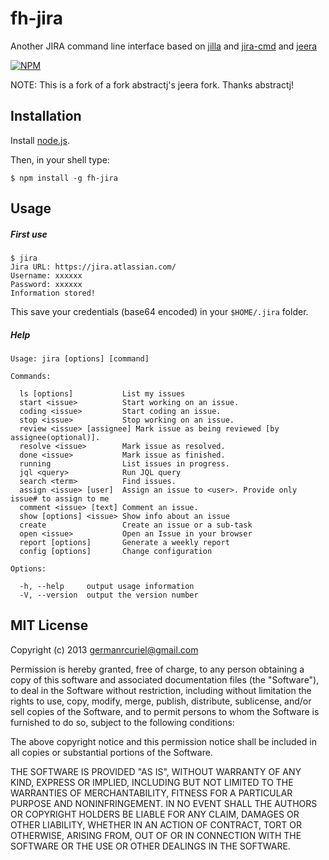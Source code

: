 # fh-jira

Another JIRA command line interface based on [jilla](https://github.com/godmodelabs/jilla) and [jira-cmd](https://github.com/germanrcuriel/jira-cmd) and [jeera](https://github.com/abstractj/jeera)

[![NPM](https://nodei.co/npm/fh-jira.png?downloads=true&stars=true)](https://nodei.co/npm/fh-jira/)

NOTE: This is a fork of a fork abstractj's jeera fork. Thanks abstractj!

## Installation

Install [node.js](http://nodejs.org/).

Then, in your shell type:

    $ npm install -g fh-jira

## Usage

##### First use

    $ jira
    Jira URL: https://jira.atlassian.com/
    Username: xxxxxx
    Password: xxxxxx
    Information stored!

This save your credentials (base64 encoded) in your `$HOME/.jira` folder.

##### Help

    Usage: jira [options] [command]

    Commands:

      ls [options]           List my issues
      start <issue>          Start working on an issue.
      coding <issue>         Start coding an issue.
      stop <issue>           Stop working on an issue.
      review <issue> [assignee] Mark issue as being reviewed [by assignee(optional)].
      resolve <issue>        Mark issue as resolved.
      done <issue>           Mark issue as finished.
      running                List issues in progress.
      jql <query>            Run JQL query
      search <term>          Find issues.
      assign <issue> [user]  Assign an issue to <user>. Provide only issue# to assign to me
      comment <issue> [text] Comment an issue.
      show [options] <issue> Show info about an issue
      create                 Create an issue or a sub-task
      open <issue>           Open an Issue in your browser
      report [options]       Generate a weekly report
      config [options]       Change configuration

    Options:

      -h, --help     output usage information
      -V, --version  output the version number

## MIT License

Copyright (c) 2013 <germanrcuriel@gmail.com>

Permission is hereby granted, free of charge, to any person obtaining a copy of this software and associated documentation files (the "Software"), to deal in the Software without restriction, including without limitation the rights to use, copy, modify, merge, publish, distribute, sublicense, and/or sell copies of the Software, and to permit persons to whom the Software is furnished to do so, subject to the following conditions:

The above copyright notice and this permission notice shall be included in all copies or substantial portions of the Software.

THE SOFTWARE IS PROVIDED "AS IS", WITHOUT WARRANTY OF ANY KIND, EXPRESS OR IMPLIED, INCLUDING BUT NOT LIMITED TO THE WARRANTIES OF MERCHANTABILITY, FITNESS FOR A PARTICULAR PURPOSE AND NONINFRINGEMENT. IN NO EVENT SHALL THE AUTHORS OR COPYRIGHT HOLDERS BE LIABLE FOR ANY CLAIM, DAMAGES OR OTHER LIABILITY, WHETHER IN AN ACTION OF CONTRACT, TORT OR OTHERWISE, ARISING FROM, OUT OF OR IN CONNECTION WITH THE SOFTWARE OR THE USE OR OTHER DEALINGS IN THE SOFTWARE.
